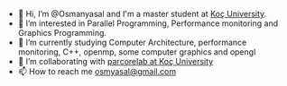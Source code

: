 - 👋 Hi, I’m @Osmanyasal and I'm a master student at [Koç University](https://www.ku.edu.tr/).
- 👀 I’m interested in Parallel Programming, Performance monitoring and Graphics Programming.
- 🌱 I’m currently studying Computer Architecture, performance monitoring, C++, openmp, some computer graphics and opengl
- 💞️ I’m collaborating with [parcorelab at Koç University](https://parcorelab.ku.edu.tr/)
- 📫 How to reach me osmyasal@gmail.com

<!---
Osmanyasal/Osmanyasal is a ✨ special ✨ repository because its `README.md` (this file) appears on your GitHub profile.
You can click the Preview link to take a look at your changes.
--->

